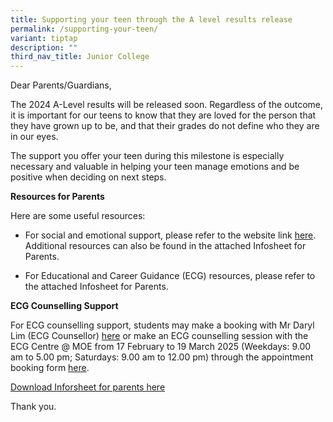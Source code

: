 ```yaml
---
title: Supporting your teen through the A level results release
permalink: /supporting-your-teen/
variant: tiptap
description: ""
third_nav_title: Junior College
---
```

<p>Dear Parents/Guardians,</p>
<p>The 2024 A-Level results will be released soon. Regardless of the outcome,
it is important for our teens to know that they are loved for the person
that they have grown up to be, and that their grades do not define who
they are in our eyes.</p>
<p>The support you offer your teen during this milestone is especially necessary
and valuable in helping your teen manage emotions and be positive when
deciding on next steps.</p>
<p><strong>Resources for Parents</strong>
</p>
<p>Here are some useful resources:</p>
<ul data-tight="true" class="tight">
<li>
<p>For social and emotional support, please refer to the website link <a href="https://go.gov.sg/selresforparents" rel="noopener nofollow" target="_blank">here</a>.
Additional resources can also be found in the attached Infosheet for Parents.</p>
</li>
<li>
<p>For Educational and Career Guidance (ECG) resources, please refer to the
attached Infosheet for Parents.</p>
</li>
</ul>
<p><strong>ECG Counselling Support</strong>
</p>
<p>For ECG counselling support, students may make a booking with Mr Daryl
Lim (ECG Counsellor) <a href="https://cal.gov.sg/9zgk9xx0kprksz9c6dj0hlo2" rel="noopener nofollow" target="_blank">here</a> or
make an ECG counselling session with the ECG Centre @ MOE from 17 February
to 19 March 2025 (Weekdays: 9.00 am to 5.00 pm; Saturdays: 9.00 am to 12.00
pm) through the appointment booking form <a href="https://go.gov.sg/moe-ecg-centre" rel="noopener nofollow" target="_blank">here</a>.</p>
<p><a href="/files/2024_A_Level_Info_Sheet_for_Parents.pdf" rel="noopener nofollow" target="_blank">Download Inforsheet for parents here</a>
</p>
<p>Thank you.</p>